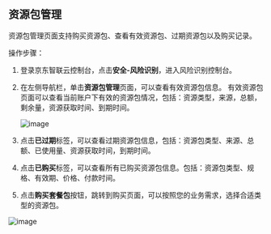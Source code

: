 ## 资源包管理

资源包管理页面支持购买资源包、查看有效资源包、过期资源包以及购买记录。

操作步骤：

1. 登录京东智联云控制台，点击**安全-风险识别**，进入风险识别控制台。

2. 在左侧导航栏，单击**资源包管理**页面，可以查看有效资源包信息。 有效资源包页面可以查看当前账户下有效的资源包情况，包括：资源类型，来源，总额，剩余量，资源获取时间、到期时间。

   ![image](../../../../image/Risk-Detection/resource.png)

3. 点击**已过期**标签，可以查看过期资源包信息，包括：资源包类型、来源、总额、已使用量、资源获取时间，到期时间。

4. 点击**已购买**标签，可以查看所有已购买资源包信息。包括：资源包类型、规格、有效期、价格、付款时间。

5. 点击**购买套餐包**按钮，跳转到购买页面，可以按照您的业务需求，选择合适类型的资源包。

![image](../../../../image/Risk-Detection/resource-buy.png)